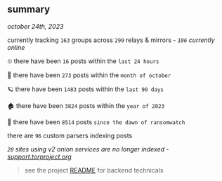 
## summary
_october 24th, 2023_

currently tracking `163` groups across `299` relays & mirrors - _`106` currently online_

⏲ there have been `16` posts within the `last 24 hours`

🦈 there have been `273` posts within the `month of october`

🪐 there have been `1483` posts within the `last 90 days`

🏚 there have been `3824` posts within the `year of 2023`

🦕 there have been `8514` posts `since the dawn of ransomwatch`

there are `96` custom parsers indexing posts

_`20` sites using v2 onion services are no longer indexed - [support.torproject.org](https://support.torproject.org/onionservices/v2-deprecation/)_

> see the project [README](https://github.com/joshhighet/ransomwatch#ransomwatch--) for backend technicals
